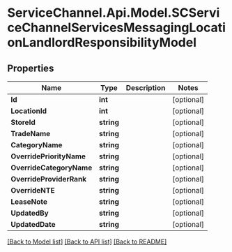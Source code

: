 # ServiceChannel.Api.Model.SCServiceChannelServicesMessagingLocationLandlordResponsibilityModel

## Properties

Name | Type | Description | Notes
------------ | ------------- | ------------- | -------------
**Id** | **int** |  | [optional] 
**LocationId** | **int** |  | [optional] 
**StoreId** | **string** |  | [optional] 
**TradeName** | **string** |  | [optional] 
**CategoryName** | **string** |  | [optional] 
**OverridePriorityName** | **string** |  | [optional] 
**OverrideCategoryName** | **string** |  | [optional] 
**OverrideProviderRank** | **string** |  | [optional] 
**OverrideNTE** | **string** |  | [optional] 
**LeaseNote** | **string** |  | [optional] 
**UpdatedBy** | **string** |  | [optional] 
**UpdatedDate** | **string** |  | [optional] 

[[Back to Model list]](../README.md#documentation-for-models) [[Back to API list]](../README.md#documentation-for-api-endpoints) [[Back to README]](../README.md)

